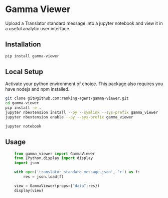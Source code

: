 # Gamma Viewer

Upload a Translator standard message into a jupyter notebook and view it in a useful analytic user interface.

## Installation
```bash
pip install gamma-viewer
```

## Local Setup
Activate your python environment of choice.
This package also requires you have nodejs and npm installed.
```bash
git clone git@github.com:ranking-agent/gamma-viewer.git
cd gamma-viewer
pip install -e .
jupyter nbextension install --py --symlink --sys-prefix gamma_viewer
jupyter nbextension enable --py --sys-prefix gamma_viewer

jupyter notebook
```

## Usage
```python
    from gamma_viewer import GammaViewer
    from IPython.display import display
    import json

    with open('translator_standard_message.json', 'r') as f:
        res = json.load(f)

    view = GammaViewer(props={"data":res})
    display(view)
```